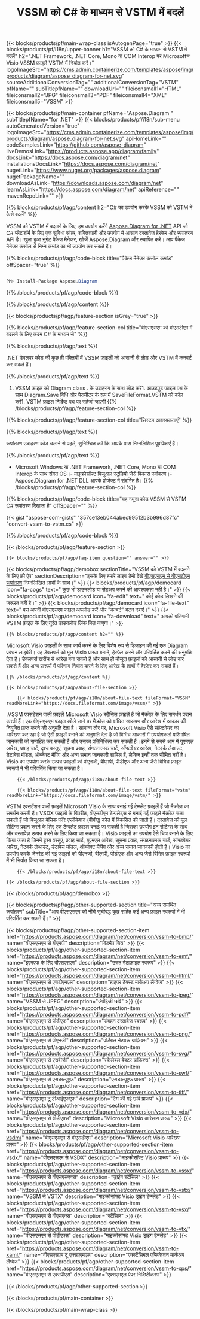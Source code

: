﻿---
title: VSSM को C# के माध्यम से VSTM में बदलें 
weight: 2330
url: /hi/net/conversion/vssm-to-vstm/ 
description: VSSM से VSTM C# रूपांतरण के लिए नमूना कोड। वीबी.NET, एएसपी.NET या किसी .NET आधारित एप्लिकेशन के भीतर वीएसटीएम रूपांतरण के लिए वीएसएसएम फाइलों के बैच के लिए API उदाहरण कोड का उपयोग करें।
---
{{< blocks/products/pf/main-wrap-class isAutogenPage="true" >}}
{{< blocks/products/pf/i18n/upper-banner h1="VSSM को C# के माध्यम से VSTM में बदलें" h2=".NET Framework, .NET Core, Mono या COM Interop पर Microsoft® Visio VSSM फ़ाइलें VSTM में निर्यात करें।" logoImageSrc="https://cms.admin.containerize.com/templates/aspose/img/products/diagram/aspose_diagram-for-net.svg" sourceAdditionalConversionTag="" additionalConversionTag="VSTM" pfName="" subTitlepfName="" downloadUrl="" fileiconsmall1="HTML" fileiconsmall2="JPG" fileiconsmall3="PDF" fileiconsmall4="XML" fileiconsmall5="VSSM" >}}

{{< blocks/products/pf/main-container pfName="Aspose.Diagram " subTitlepfName="for .NET" >}}
{{< blocks/products/pf/i18n/sub-menu autoGeneratedVersion="true" logoImageSrc="https://cms.admin.containerize.com/templates/aspose/img/products/diagram/aspose_diagram-for-net.svg" apiHomeLink="" codeSamplesLink="https://github.com/aspose-diagram" liveDemosLink="https://products.aspose.app/diagram/family" docsLink="https://docs.aspose.com/diagram/net" installationsDocsLink="https://docs.aspose.com/diagram/net" nugetLink="https://www.nuget.org/packages/aspose.diagram" nugetPackageName="" downloadAsLink="https://downloads.aspose.com/diagram/net" learnAsLink="https://docs.aspose.com/diagram/net" apiReference="" mavenRepoLink="" >}}

{{% blocks/products/pf/agp/content h2="C# का उपयोग करके VSSM को VSTM में कैसे बदलें" %}}

 VSSM को VSTM में बदलने के लिए, हम उपयोग करेंगे
 [Aspose.Diagram for .NET](https://products.aspose.com/diagram/net) 
 API जो C# प्लेटफॉर्म के लिए एक सुविधा संपन्न, शक्तिशाली और उपयोग में आसान दस्तावेज़ हेरफेर और रूपांतरण API है। खुला हुआ
 [नुगेट](https://www.nuget.org/packages/aspose.diagram) 
 पैकेज मैनेजर, खोजें
 Aspose.Diagram 
 और स्थापित करें। आप पैकेज मैनेजर कंसोल से निम्न कमांड का भी उपयोग कर सकते हैं।

{{% blocks/products/pf/agp/code-block title="पैकेज मैनेजर कंसोल कमांड" offSpacer="true" %}}

```cs

PM> Install-Package Aspose.Diagram


```

{{% /blocks/products/pf/agp/code-block %}}

{{% /blocks/products/pf/agp/content %}}

{{< blocks/products/pf/agp/feature-section isGrey="true" >}}

{{% blocks/products/pf/agp/feature-section-col title="वीएसएसएम को वीएसटीएम में बदलने के लिए कदम C# के माध्यम से" %}}

{{% blocks/products/pf/agp/text %}}

 .NET डेवलपर कोड की कुछ ही पंक्तियों में VSSM फ़ाइलों को आसानी से लोड और VSTM में कनवर्ट कर सकते हैं।

{{% /blocks/products/pf/agp/text %}}

1. VSSM फ़ाइल को Diagram class . के उदाहरण के साथ लोड करें1. आउटपुट फ़ाइल पथ के साथ Diagram.Save विधि और पैरामीटर के रूप में SaveFileFormat.VSTM को कॉल करें1. VSTM फ़ाइल निर्दिष्ट पथ पर सहेजी जाएगी
{{% /blocks/products/pf/agp/feature-section-col %}}

{{% blocks/products/pf/agp/feature-section-col title="सिस्टम आवश्यकताएं" %}}

{{% blocks/products/pf/agp/text %}}

 रूपांतरण उदाहरण कोड चलाने से पहले, सुनिश्चित करें कि आपके पास निम्नलिखित पूर्वापेक्षाएँ हैं।

{{% /blocks/products/pf/agp/text %}}

- Microsoft Windows या .NET Framework, .NET Core, Mono या COM Interop के साथ संगत OS।- माइक्रोसॉफ्ट विजुअल स्टूडियो जैसे विकास पर्यावरण।- Aspose.Diagram for .NET DLL आपके प्रोजेक्ट में संदर्भित है।
{{% /blocks/products/pf/agp/feature-section-col %}}

{{% blocks/products/pf/agp/code-block title="यह नमूना कोड VSSM से VSTM C# रूपांतरण दिखाता है" offSpacer="" %}}

{{< gist "aspose-com-gists" "357ce13eb044abec99512b3b996d87fc" "convert-vssm-to-vstm.cs" >}}

{{% /blocks/products/pf/agp/code-block %}}

{{< /blocks/products/pf/agp/feature-section >}}

    {{< blocks/products/pf/agp/faq-item question="" answer="" >}}
 

<!-- aboutfile Starts -->

{{< blocks/products/pf/agp/demobox sectionTitle="VSSM को VSTM में बदलने के लिए फ्री ऐप" sectionDescription="इसके लिए हमारे लाइव डेमो देखें [वीएसएसएम से वीएसटीएम रूपांतरण](https://products.aspose.app/diagram/conversion/vssm-to-vstm) निम्नलिखित लाभों के साथ।" >}}
        {{< blocks/products/pf/agp/democard icon="fa-cogs" text=" कुछ भी डाउनलोड या सेटअप करने की आवश्यकता नहीं है।" >}}
        {{< blocks/products/pf/agp/democard icon="fa-edit" text=" कोई कोड लिखने की जरूरत नहीं है।" >}}
        {{< blocks/products/pf/agp/democard icon="fa-file-text" text=" बस अपनी वीएसएसएम फाइल अपलोड करें और \"कन्वर्ट\" बटन दबाएं।" >}}
        {{< blocks/products/pf/agp/democard icon="fa-download" text=" आपको परिणामी VSTM फ़ाइल के लिए तुरंत डाउनलोड लिंक मिल जाएगा।" >}}

    {{% blocks/products/pf/agp/content h2="" %}}

 Microsoft Visio फ़ाइलों के साथ कार्य करने के लिए विशेष रूप से डिज़ाइन की गई एक Diagram प्रबंधन लाइब्रेरी। यह डेवलपर्स को मूल Visio प्रारूप बनाने, हेरफेर करने और परिवर्तित करने की अनुमति देता है। डेवलपर्स खरोंच से आरेख बना सकते हैं और साथ ही मौजूदा फ़ाइलों को आसानी से लोड कर सकते हैं और अन्य प्रारूपों में परिणाम निर्यात करने के लिए आरेख के तत्वों में हेरफेर कर सकते हैं।



    {{% /blocks/products/pf/agp/content %}}

    {{< blocks/products/pf/agp/about-file-section >}}

        {{< blocks/products/pf/agp/i18n/about-file-text fileFormat="VSSM" readMoreLink="https://docs.fileformat.com/image/vssm/" >}}
.VSSM एक्सटेंशन वाली फ़ाइलें Microsoft Visio स्टैंसिल फ़ाइलें हैं जो मैक्रोज़ के लिए समर्थन प्रदान करती हैं। एक वीएसएसएम फ़ाइल खोले जाने पर मैक्रोज़ को वांछित स्वरूपण और आरेख में आकार की नियुक्ति प्राप्त करने की अनुमति देता है। सामान्य तौर पर, Microsoft Visio ऐसे सॉफ़्टवेयर का आरेखण कर रहा है जो ऐसी फ़ाइलें बनाने की अनुमति देता है जो विभिन्न आकारों में उपयोगकर्ता परिभाषित जानकारी को समाहित कर सकती हैं और उसका प्रतिनिधित्व कर सकती हैं। इनमें से सबसे आम में यूएमएल आरेख, प्रवाह चार्ट, दृश्य वस्तुएं, सूचना प्रवाह, संगठनात्मक चार्ट, सॉफ्टवेयर आरेख, नेटवर्क लेआउट, डेटाबेस मॉडल, ऑब्जेक्ट मैपिंग और अन्य समान जानकारी शामिल हैं, लेकिन इन्हीं तक सीमित नहीं है। Visio का उपयोग करके उत्पन्न फ़ाइलों को पीएनजी, बीएमपी, पीडीएफ और अन्य जैसे विभिन्न फ़ाइल स्वरूपों में भी परिवर्तित किया जा सकता है।

        {{< /blocks/products/pf/agp/i18n/about-file-text >}}

        {{< blocks/products/pf/agp/i18n/about-file-text fileFormat="vstm" readMoreLink="https://docs.fileformat.com/image/vstm/" >}}
VSTM एक्सटेंशन वाली फ़ाइलें Microsoft Visio के साथ बनाई गई टेम्प्लेट फ़ाइलें हैं जो मैक्रोज़ का समर्थन करती हैं। VSDX फाइलों के विपरीत, वीएसटीएम टेम्पलेट्स से बनाई गई फाइलें मैक्रोज़ चला सकती हैं जो विजुअल बेसिक फॉर एप्लीकेशन (वीबीए) कोड में विकसित की जाती हैं। दस्तावेज़ की मूल सेटिंग्स प्रदान करने के लिए एक टेम्पलेट फ़ाइल बनाई जा सकती है जिसका उपयोग इन सेटिंग्स के साथ और दस्तावेज़ उत्पन्न करने के लिए किया जा सकता है। Visio फाइलों का उपयोग ऐसे चित्र बनाने के लिए किया जाता है जिनमें दृश्य वस्तुएं, प्रवाह चार्ट, यूएमएल आरेख, सूचना प्रवाह, संगठनात्मक चार्ट, सॉफ्टवेयर आरेख, नेटवर्क लेआउट, डेटाबेस मॉडल, ऑब्जेक्ट मैपिंग और अन्य समान जानकारी होती है। Visio का उपयोग करके जेनरेट की गई फ़ाइलों को पीएनजी, बीएमपी, पीडीएफ और अन्य जैसे विभिन्न फ़ाइल स्वरूपों में भी निर्यात किया जा सकता है।

        {{< /blocks/products/pf/agp/i18n/about-file-text >}}

    {{< /blocks/products/pf/agp/about-file-section >}}

{{< /blocks/products/pf/agp/demobox >}}

<!-- aboutfile Ends -->

{{< blocks/products/pf/agp/other-supported-section title="अन्य समर्थित रूपांतरण" subTitle="आप वीएसएसएम को नीचे सूचीबद्ध कुछ सहित कई अन्य फ़ाइल स्वरूपों में भी परिवर्तित कर सकते हैं।" >}}

{{< blocks/products/pf/agp/other-supported-section-item href="https://products.aspose.com/diagram/net/conversion/vssm-to-bmp/" name="वीएसएसएम से बीएमपी" description="बिटमैप चित्र" >}}
{{< blocks/products/pf/agp/other-supported-section-item href="https://products.aspose.com/diagram/net/conversion/vssm-to-emf/" name="ईएमएफ के लिए वीएसएसएम" description="उन्नत मेटाफ़ाइल स्वरूप" >}}
{{< blocks/products/pf/agp/other-supported-section-item href="https://products.aspose.com/diagram/net/conversion/vssm-to-html/" name="वीएसएसएम से एचटीएमएल" description="हाइपर टेक्स्ट मार्कअप लैंग्वेज" >}}
{{< blocks/products/pf/agp/other-supported-section-item href="https://products.aspose.com/diagram/net/conversion/vssm-to-jpeg/" name="VSSM से JPEG" description="जेपीईजी छवि" >}}
{{< blocks/products/pf/agp/other-supported-section-item href="https://products.aspose.com/diagram/net/conversion/vssm-to-pdf/" name="वीएसएसएम से पीडीएफ" description="संवहन दस्तावेज़ स्वरूप" >}}
{{< blocks/products/pf/agp/other-supported-section-item href="https://products.aspose.com/diagram/net/conversion/vssm-to-png/" name="वीएसएसएम से पीएनजी" description="पोर्टेबल नेटवर्क ग्राफ़िक्स" >}}
{{< blocks/products/pf/agp/other-supported-section-item href="https://products.aspose.com/diagram/net/conversion/vssm-to-svg/" name="वीएसएसएम से एसवीजी" description="स्केलेबल वेक्टर ग्राफिक्स" >}}
{{< blocks/products/pf/agp/other-supported-section-item href="https://products.aspose.com/diagram/net/conversion/vssm-to-swf/" name="वीएसएसएम से एसडब्ल्यूएफ" description="एसडब्ल्यूएफ प्रारूप" >}}
{{< blocks/products/pf/agp/other-supported-section-item href="https://products.aspose.com/diagram/net/conversion/vssm-to-tiff/" name="वीएसएसएम टू टीआईएफएफ" description="टैग की गई छवि प्रारूप" >}}
{{< blocks/products/pf/agp/other-supported-section-item href="https://products.aspose.com/diagram/net/conversion/vssm-to-vdx/" name="वीएसएसएम से वीडीएक्स" description="Microsoft Visio आरेखण प्रारूप" >}}
{{< blocks/products/pf/agp/other-supported-section-item href="https://products.aspose.com/diagram/net/conversion/vssm-to-vsdm/" name="वीएसएसएम से वीएसडीएम" description="Microsoft Visio आरेखण प्रारूप" >}}
{{< blocks/products/pf/agp/other-supported-section-item href="https://products.aspose.com/diagram/net/conversion/vssm-to-vsdx/" name="वीएसएसएम से VSDX" description="माइक्रोसॉफ्ट Visio प्रारूप" >}}
{{< blocks/products/pf/agp/other-supported-section-item href="https://products.aspose.com/diagram/net/conversion/vssm-to-vssx/" name="वीएसएसएम से वीएसएसएक्स" description="ड्राइंग स्टेंसिल" >}}
{{< blocks/products/pf/agp/other-supported-section-item href="https://products.aspose.com/diagram/net/conversion/vssm-to-vstx/" name="VSSM से VSTX" description="माइक्रोसॉफ्ट Visio ड्राइंग टेम्प्लेट" >}}
{{< blocks/products/pf/agp/other-supported-section-item href="https://products.aspose.com/diagram/net/conversion/vssm-to-vsx/" name="वीएसएसएम से वीएसएक्स" description="स्टेंसिल" >}}
{{< blocks/products/pf/agp/other-supported-section-item href="https://products.aspose.com/diagram/net/conversion/vssm-to-vtx/" name="वीएसएसएम से वीटीएक्स" description="माइक्रोसॉफ्ट Visio ड्राइंग टेम्प्लेट" >}}
{{< blocks/products/pf/agp/other-supported-section-item href="https://products.aspose.com/diagram/net/conversion/vssm-to-xaml/" name="वीएसएसएम टू एक्सएएमएल" description="एक्स्टेंसिबल एप्लिकेशन मार्कअप लैंग्वेज" >}}
{{< blocks/products/pf/agp/other-supported-section-item href="https://products.aspose.com/diagram/net/conversion/vssm-to-xps/" name="वीएसएसएम से एक्सपीएस" description="एक्सएमएल पेपर निर्दिष्टीकरण" >}}

{{< /blocks/products/pf/agp/other-supported-section >}}

{{< /blocks/products/pf/main-container >}}
    
{{< /blocks/products/pf/main-wrap-class >}}